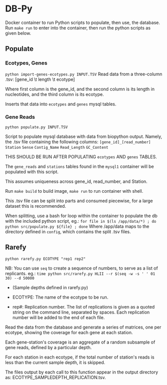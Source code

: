 # DB-Py

Docker container to run Python scripts to populate, then use, the database.
Run `make run` to enter into the container, then run the python scripts as given below.

## Populate

### Ecotypes, Genes

`python import-genes-ecotypes.py INPUT.TSV`
Read data from a three-column .tsv: [gene_id \t length \t ecotype]

Where first column is the gene_id, and the second column is its length in nucleotides, and the third column is its ecotype.

Inserts that data into `ecotypes` and `genes` mysql tables.


### Gene Reads
`python populate.py INPUT.TSV`

Script to populate mysql database with data from biopython output. Namely, the .tsv file containing the following columns:
`[gene_id]_[read_number]`
`Station`
`Sense`
`Contig_Name`
`Read_Length`
`GC_Content`

THIS SHOULD BE RUN AFTER POPULATING `ecotypes` AND `genes` TABLES.

The `gene_reads` and `stations` tables  found in the `mysql1` container will be populated with this script.

This assumes uniqueness across gene_id, read_number, and Station.

Run `make build` to build image, `make run` to run container with shell.

This .tsv file can be split into parts and consumed piecewise, for a large dataset this is recommended.

When splitting, use a bash for loop within the container to populate the db with the included python script, eg.:
`for file in $(ls /app/data/*) ; do python src/populate.py ${file} ; done`
Where /app/data maps to the directory defined in `config`, which contains the split .tsv files.


## Rarefy

`python rarefy.py ECOTYPE "rep1 rep2"`

NB: You can use `seq` to create a sequence of numbers, to serve as a list of replicants. eg.:
`time python src/rarefy.py HLII --r $(seq -w -s ' ' 01 30) --d 50000`

* (Sample depths defined in rarefy.py)

* ECOTYPE: The name of the ecotype to be run.

* rep#: Replication number. The list of replications is given as a quoted string on the command line, separated by spaces.
	Each replication number will be added to the end of each file.

Read the data from the database and generate a series of matrices, one per ecotype, showing the coverage for each gene at each station.

Each gene-station's coverage is an aggregate of a random subsample of gene reads, defined by a particular depth.

For each station in each ecotype, if the total number of station's reads is less than the current sample depth, it is skipped.

The files output by each call to this function appear in the output directory as: ECOTYPE_SAMPLEDEPTH_REPLICATION.tsv.
